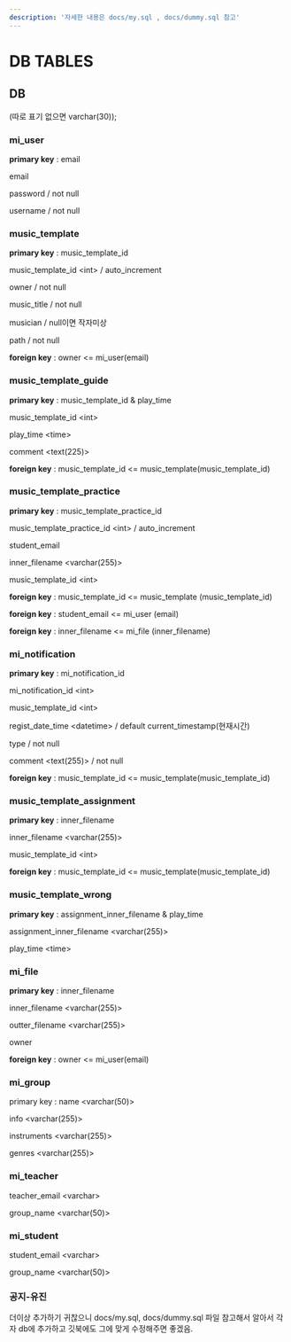 ```yaml
---
description: '자세한 내용은 docs/my.sql , docs/dummy.sql 참고'
---
```


# DB TABLES

## DB

\(따로 표기 없으면 varchar\(30\)\);

### mi\_user

**primary key** : email

email

password / not null

username / not null

### music\_template

**primary key** : music\_template\_id

music\_template\_id &lt;int&gt; / auto\_increment

owner / not null

music\_title / not null

musician / null이면 작자미상

path / not null

**foreign key** : owner &lt;= mi\_user\(email\)

### music\_template\_guide

**primary key** : music\_template\_id & play\_time

music\_template\_id &lt;int&gt;

play\_time &lt;time&gt;

comment &lt;text\(225\)&gt;

**foreign key** : music\_template\_id &lt;= music\_template\(music\_template\_id\)

### music\_template\_practice

**primary key** : music\_template\_practice\_id

music\_template\_practice\_id &lt;int&gt; / auto\_increment

student\_email

inner\_filename &lt;varchar\(255\)&gt;

music\_template\_id &lt;int&gt;

**foreign key** : music\_template\_id &lt;= music\_template \(music\_template\_id\)

**foreign key** : student\_email &lt;= mi\_user \(email\)

**foreign key** : inner\_filename &lt;= mi\_file \(inner\_filename\)

### mi\_notification

**primary key** : mi\_notification\_id

mi\_notification\_id &lt;int&gt;

music\_template\_id &lt;int&gt;

regist\_date\_time &lt;datetime&gt; / default current\_timestamp\(현재시간\)

type / not null

comment &lt;text\(255\)&gt; / not null

**foreign key** : music\_template\_id &lt;= music\_template\(music\_template\_id\)

### music\_template\_assignment

**primary key** : inner\_filename

inner\_filename &lt;varchar\(255\)&gt;

music\_template\_id &lt;int&gt;

**foreign key** : music\_template\_id &lt;= music\_template\(music\_template\_id\)

### music\_template\_wrong

**primary key** : assignment\_inner\_filename & play\_time

assignment\_inner\_filename &lt;varchar\(255\)&gt;

play\_time &lt;time&gt;

### mi\_file

**primary key** : inner\_filename

inner\_filename &lt;varchar\(255\)&gt;

outter\_filename &lt;varchar\(255\)&gt;

owner

**foreign key** : owner &lt;= mi\_user\(email\)

### mi\_group

primary key : name &lt;varchar\(50\)&gt;

info &lt;varchar\(255\)&gt;

instruments &lt;varchar\(255\)&gt;

genres &lt;varchar\(255\)&gt;

### mi\_teacher

teacher\_email &lt;varchar&gt;

group\_name &lt;varchar\(50\)&gt;

### mi\_student

student\_email &lt;varchar&gt;

group\_name &lt;varchar\(50\)&gt;

### 공지-유진 

더이상 추가하기 귀찮으니 docs/my.sql, docs/dummy.sql 파일 참고해서 알아서 각자 db에 추가하고 깃북에도 그에 맞게 수정해주면 좋겠음. 



